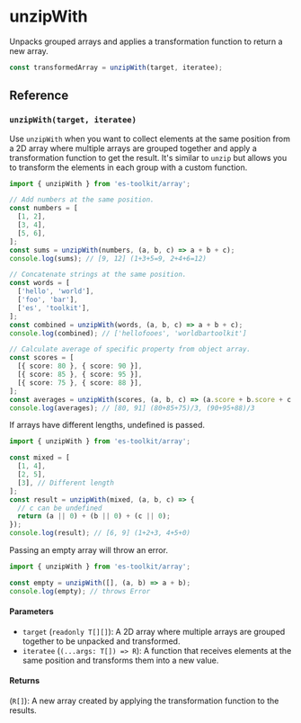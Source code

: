 # unzipWith

Unpacks grouped arrays and applies a transformation function to return a new array.

```typescript
const transformedArray = unzipWith(target, iteratee);
```

## Reference

### `unzipWith(target, iteratee)`

Use `unzipWith` when you want to collect elements at the same position from a 2D array where multiple arrays are grouped together and apply a transformation function to get the result. It's similar to `unzip` but allows you to transform the elements in each group with a custom function.

```typescript
import { unzipWith } from 'es-toolkit/array';

// Add numbers at the same position.
const numbers = [
  [1, 2],
  [3, 4],
  [5, 6],
];
const sums = unzipWith(numbers, (a, b, c) => a + b + c);
console.log(sums); // [9, 12] (1+3+5=9, 2+4+6=12)

// Concatenate strings at the same position.
const words = [
  ['hello', 'world'],
  ['foo', 'bar'],
  ['es', 'toolkit'],
];
const combined = unzipWith(words, (a, b, c) => a + b + c);
console.log(combined); // ['hellofooes', 'worldbartoolkit']

// Calculate average of specific property from object array.
const scores = [
  [{ score: 80 }, { score: 90 }],
  [{ score: 85 }, { score: 95 }],
  [{ score: 75 }, { score: 88 }],
];
const averages = unzipWith(scores, (a, b, c) => (a.score + b.score + c.score) / 3);
console.log(averages); // [80, 91] (80+85+75)/3, (90+95+88)/3
```

If arrays have different lengths, undefined is passed.

```typescript
import { unzipWith } from 'es-toolkit/array';

const mixed = [
  [1, 4],
  [2, 5],
  [3], // Different length
];
const result = unzipWith(mixed, (a, b, c) => {
  // c can be undefined
  return (a || 0) + (b || 0) + (c || 0);
});
console.log(result); // [6, 9] (1+2+3, 4+5+0)
```

Passing an empty array will throw an error.

```typescript
import { unzipWith } from 'es-toolkit/array';

const empty = unzipWith([], (a, b) => a + b);
console.log(empty); // throws Error
```

#### Parameters

- `target` (`readonly T[][]`): A 2D array where multiple arrays are grouped together to be unpacked and transformed.
- `iteratee` (`(...args: T[]) => R`): A function that receives elements at the same position and transforms them into a new value.

#### Returns

(`R[]`): A new array created by applying the transformation function to the results.
